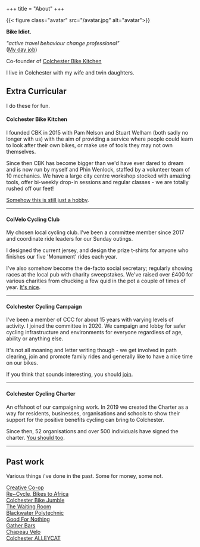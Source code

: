 +++
title = "About"
+++

{{< figure class="avatar" src="/avatar.jpg" alt="avatar">}}

**Bike Idiot.**

*"active travel behaviour change professional"*  
([My day job](https://www.linkedin.com/in/michaepolom/))

Co-founder of [Colchester Bike Kitchen](https://colchbk.org.uk)

I live in Colchester with my wife and twin daughters.

## Extra Curricular
I do these for fun.

#### Colchester Bike Kitchen
I founded CBK in 2015 with Pam Nelson and Stuart Welham (both sadly no longer with us) with the aim of providing a service where people could learn to look after their own bikes, or make use of tools they may not own themselves.

Since then CBK has become bigger than we'd have ever dared to dream and is now run by myself and Phin Wenlock, staffed by a volunteer team of 10 mechanics. We have a large city centre workshop stocked with amazing tools, offer bi-weekly drop-in sessions and regular classes - we are totally rushed off our feet!

[Somehow this is still just a hobby](https://colchesterbikekitchen.org.uk).

---

#### ColVelo Cycling Club
My chosen local cycling club. I've been a committee member since 2017 and coordinate ride leaders for our Sunday outings.

I designed the current jersey, and design the prize t-shirts for anyone who finishes our five 'Monument' rides each year.

I've also somehow become the de-facto social secretary; regularly showing races at the local pub with charity sweepstakes. We've raised over £400 for various charities from chucking a few quid in the pot a couple of times of year. [It's nice](http://www.colvelo.co.uk/).

---

#### Colchester Cycling Campaign
I've been a member of CCC for about 15 years with varying levels of activity. I joined the committee in 2020. We campaign and lobby for safer cycling infrastructure and environments for everyone regardless of age, ability or anything else.

It's not all moaning and letter writing though - we get involved in path clearing, join and promote family rides and generally like to have a nice time on our bikes.

If you think that sounds interesting, you should [join](https://colchester-cycling.org).

---

#### Colchester Cycling Charter
An offshoot of our campaigning work. In 2019 we created the Charter as a way for residents, businesses, organisations and schools to show their support for the positive benefits cycling can bring to Colchester. 

Since then, 52 organisations and over 500 individuals have signed the charter. [You should too](https://colchestercyclingcharter.org.uk/).

---

## Past work
Various things i've done in the past. Some for money, some not.

[Creative Co-op](https://creative.coop)   
[Re~Cycle, Bikes to Africa](https://re-cycle.org/)  
[Colchester Bike Jumble](http://colchbk.org.uk/jumble)  
[The Waiting Room](https://www.instagram.com/stbotolphs_/)  
[Blackwater Polytechnic](https://blackwaterpolytechnic.com/)   
[Good For Nothing](https://www.goodfornothing.com/chapter/colchester)  
[Gather Bars](https://www.gatherbars.com/)  
[Chapeau Velo](https://twitter.com/chapeauvelo)  
[Colchester ALLEYCAT](https://chapeauvelo-blog.tumblr.com/post/82090239127/alleycat-klaxon)  